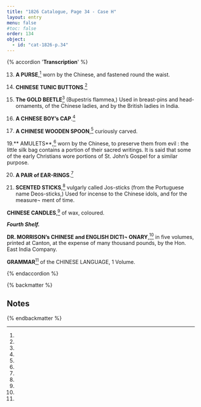 ```yaml
---
title: "1826 Catalogue, Page 34 - Case H"
layout: entry
menu: false
#toc: false
order: 134
object:
  - id: "cat-1826-p.34"
---
```


{% accordion '**Transcription**' %}

13. **A PURSE**,[^1] worn by the Chinese, and fastened round
the waist.

14. **CHINESE TUNIC BUTTONS**.[^2]

15. **The GOLD BEETLE**[^3] (Bupestris flammea,)
Used in breast-pins and head-ornaments, of the Chinese
ladies, and by the British ladies in India.

17. **A CHNESE BOY’s CAP**.[^4]

18. **A CHINESE WOODEN SPOON**,[^5] curiously carved.

19.** AMULETS**,[^6] worn by the Chinese, to preserve them
from evil : the little silk bag contains a portion of
their sacred writings.
It is said that some of the early Christians wore portions of
St. John’s Gospel for a similar purpose.

20. **A PAIR of EAR-RINGS**.[^7]

21. **SCENTED STICKS**,[^8] vulgarly called Jos-sticks (from
the Portuguese name Deos-sticks,)
Used for incense to the Chinese idols, and for the measure¬
ment of time.

**CHINESE CANDLES**,[^9] of wax, coloured.


***Fourth Shelf.***


**DR. MORRISON’s CHINESE and ENGLISH DICTI¬
ONARY**,[^10] in five volumes, printed at Canton, at the
expense of many thousand pounds, by the Hon. East
India Company.

**GRAMMAR**[^11] of the CHINESE LANGUAGE, 1 Volume.

{% endaccordion %}

{% backmatter %}

## Notes

[^1]:
[^2]:
[^3]:
[^4]:
[^5]:
[^6]:
[^7]:
[^8]:
[^9]:
[^10]:
[^11]:

{% endbackmatter %}


